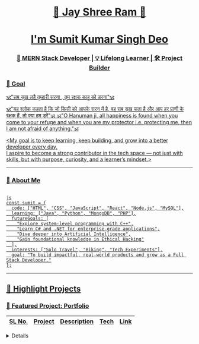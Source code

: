 <!-- GitHub Profile README with Modern Style -->
<!-- Banner Video -->
<p align="center">
<a href="https://videocdn.cdnpk.net/videos/4776b246-0ea4-489b-8a50-d8759c6e6889/horizontal/previews/clear/small.mp4?token=exp=1753808249~hmac=a6efa82ef1cc4328ec20deb970d4913766768573bef22ce10f4d1a234ed3735f"  
</p>

<h1 align="center">🙏 Jay Shree Ram 🙏</h1>
<h1 align="center">I'm Sumit Kumar Singh Deo</h1>
<h3 align="center">🚀 MERN Stack Developer | 💡 Lifelong Learner | 🛠️ Project Builder</h3>


### 🎯 Goal

🕉️"सब सुख लहै तुम्हारी सरना , तुम रक्षक काहू को डरना"🕉️

🕉"यह श्लोक कहता है कि जो किसी को आपके सरन में है, वह सब सुख पाता है और आप हर प्राणी के रंक्षक हैं, तो क्या हम डरें"🕉️
🕉️"O Hanuman ji, all happiness is found when you come to your refuge and when you are my protector i.e. protecting me, then I am not afraid of anything."🕉️

<My goal is to keep learning, keep building, and grow into a better developer every day.  
I aspire to become a strong contributor in the tech space — not just with skills, but with purpose, curiosity, and a learner’s mindset.>


---

### 🧠 About Me

```

js
const sumit = {
  code: ["HTML", "CSS", "JavaScript", "React", "Node.js", "MySQL"],
  learning: ["Java", "Python", "MongoDB", "PHP"],
  futureGoals: [
    "Explore system-level programming with C++",
    "Learn C# and .NET for enterprise-grade applications",
    "Dive deeper into Artificial Intelligence",
    "Gain foundational knowledge in Ethical Hacking"
  ],
  interests: ["Solo Travel", "Biking", "Tech Experiments"],
  goal: "To build impactful, real-world products and grow as a Full Stack Developer."
};

```

---

<!-- PROJECTS:START -->
## 🚀 Highlight Projects

### 🎯 Featured Project: Portfolio

| SL No. | Project | Description | Tech | Link |
|--------|---------|-------------|------|------|
<details>
  
<summary><b>📁 Click to view all GitHub Projects</b></summary>


| SL No. | Project | Description | Tech | Link |
|--------|---------|-------------|------|------|
|https://github.com/SumitKumarSinghDeo/VEHICLE-PARKING-MANAGEMENT|
|https://github.com/SumitKumarSinghDeo/Student-data-management|
|https://github.com/SumitKumarSinghDeo/Tic-Tac-Toe/tree/main/Tik-Tak-Toe-Game|
<!-- PROJECTS:END -->


---

### 🛠️ Tech Stack

<p align="center">
  <img src="https://skillicons.dev/icons?i=react,nodejs,mongodb,js,express,html,css,python,git,github,java,php,mysql" />
</p>

---

## 📊 GitHub Stats & Activity
<!-- GitHub Profile Stats Section -->

<table align="center">
  <tr>
    <td><img src="https://github-readme-stats.vercel.app/api/top-langs/?username=sumitkumarsinghdeo&layout=compact&langs_count=10&theme=gruvbox&hide_border=true" width="500px" height="850px" /></td>
    <td>
      <img src="https://streak-stats.demolab.com?user=sumitkumarsinghdeo&theme=gruvbox&hide_border=true" width="100%" /><br />
      <img src="https://github-readme-stats.vercel.app/api?username=sumitkumarsinghdeoa&show_icons=true&theme=gruvbox&hide_border=true&include_all_commits=true&count_private=true&rank_icon=github" width="100%" />
    </td>
  </tr>
</table>

<p align="center">
  <img src="https://github-readme-activity-graph.vercel.app/graph?username=SumitKumarSinghDeo&theme=gruvbox&hide_border=true" width="95%" />
</p>



---

### 📜 Certifications

- 🟡 [AWS Cloud Security Foundations](https://www.credly.com/badges/6b7ac0e9-1525-4514-a4aa-647c8b0064fd/print)
- 🔐 [Cisco Cybersecurity Essentials](https://www.credly.com/badges/f7da6c1f-82ae-4009-864a-d37c98cbd4a5)

---

### 📫 Contact

```yaml
📧 Email:      sksinghdeo77@gmail.com  
💼 LinkedIn:   https://www.linkedin.com/in/sumit-kumar-singh-deo-7439aa203?lipi=urn%3Ali%3Apage%3Ad_flagship3_profile_view_base_contact_details%3BnZPayzWDTzCYip1P7UCVgQ%3D%3D
💼Noukry:      Sumit Kumar Singh Deo
📱 WhatsApp:   https://wa.me/6370102457
```

---

> *"Code. Create. Collaborate." ~ Sumit Kumar Singh Deo*
```
🌱 When I’m not coding or building projects, I love to recharge by exploring nature — be it ancient temples, peaceful waterfalls, or hidden trails on my bike.  
Every ride to a new place brings a fresh perspective, and reminds me that just like code, life is best when we explore, break limits, and stay curious. 🌄

💬 Always open to collaboration, learning, or just a tech chat — drop a message anytime!

---
